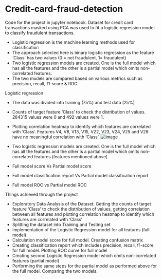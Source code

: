 # Credit-card-fraud-detection
Code for the project in jupyter notebook. Dataset for credit card transactions masked using PCA was used to fit a logistic regression model to classify fraudulent transactions.

-	Logistic regression is the machine learning methods used for classification
-	The approach selected here is binary logistic regression as the feature ‘Class’ has two values (0 = not fraudulent, 1= fraudulent)
-	Two logistic regression models are created. One is the full model which has all the features and the other is a partial model which omits non-correlated features.
-	The two models are compared based on various metrics such as precision, recall, f1-score & ROC 

Logistic regression
-	The data was divided into training (75%) and test data (25%)
-	Counts of target feature ‘Class’ to check the distribution of values. 284315 values were 0 and 492 values were 1.
-	Plotting correlation heatmap to identify which features are correlated with ‘Class’. Features V4, V8, V13, V15, V22, V23, V24, V25 and V26 have no meaningful correlation with ‘Class’.
![image](https://user-images.githubusercontent.com/44408619/213869625-ecd63cd9-2c3c-43ce-bab9-c63085eeadfe.png)


 -	Two logistic regression models are created. One is the full model which has all the features and the other is a partial model which omits non-correlated features (features mentioned above).
 
-	Full model score Vs Partial model score



-	Full model classification report Vs Partial model classification report


-	Full model ROC vs Partial model ROC



Things achieved through the project
-	Exploratory Data Analysis of the Dataset. Getting the counts of target feature ‘Class’ to check the distribution of values, getting correlation between all features and plotting correlation heatmap to identify which features are correlated with ‘Class’
-	Splitting the dataset into Training and Testing set
-	Implementation of the Logistic Regression model for all features (full model).
-	Calculation model score for full model. Creating confusion matrix
-	Creating classification report which includes precision, recall, f1-score for full model. Plotting ROC curve for full model
-	Creating second Logistic Regression model which omits non-correlated features (partial model)
-	Performing the same steps for the partial model as performed above for the full model. Comparing the two models.
	 

